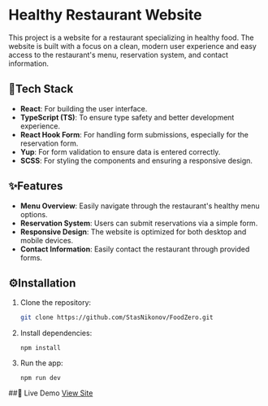 # Healthy Restaurant Website

This project is a website for a restaurant specializing in healthy food. The website is built with a focus on a clean, modern user experience and easy access to the restaurant's menu, reservation system, and contact information.

## 🚀Tech Stack

- **React**: For building the user interface.
- **TypeScript (TS)**: To ensure type safety and better development experience.
- **React Hook Form**: For handling form submissions, especially for the reservation form.
- **Yup**: For form validation to ensure data is entered correctly.
- **SCSS**: For styling the components and ensuring a responsive design.

## ✨Features

- **Menu Overview**: Easily navigate through the restaurant's healthy menu options.
- **Reservation System**: Users can submit reservations via a simple form.
- **Responsive Design**: The website is optimized for both desktop and mobile devices.
- **Contact Information**: Easily contact the restaurant through provided forms.

## ⚙️Installation

1. Clone the repository:

   ```bash
   git clone https://github.com/StasNikonov/FoodZero.git

2. Install dependencies:
   ```
   npm install

3. Run the app:
   ```
   npm run dev

##🔗 Live Demo
[View Site]()
